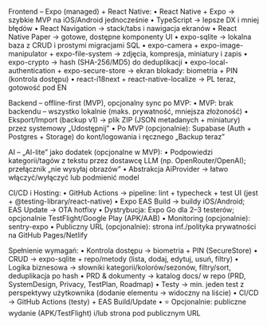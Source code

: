 Frontend – Expo (managed) + React Native:
• React Native + Expo → szybkie MVP na iOS/Android jednocześnie
• TypeScript → lepsze DX i mniej błędów
• React Navigation → stack/tabs i nawigacja ekranów
• React Native Paper → gotowe, dostępne komponenty UI
• expo-sqlite → lokalna baza z CRUD i prostymi migracjami SQL
• expo-camera + expo-image-manipulator + expo-file-system → zdjęcia, kompresja, miniatury i zapis
• expo-crypto → hash (SHA-256/MD5) do deduplikacji
• expo-local-authentication + expo-secure-store → ekran blokady: biometria + PIN (kontrola dostępu)
• react-i18next + react-native-localize → PL teraz, gotowość pod EN

Backend – offline-first (MVP), opcjonalny sync po MVP:
• MVP: brak backendu – wszystko lokalnie (maks. prywatność, mniejsza złożoność)
• Eksport/Import (backup v1) → plik ZIP (JSON metadanych + miniatury) przez systemowy „Udostępnij”
• Po MVP (opcjonalnie): Supabase (Auth + Postgres + Storage) do kont/logowania i ręcznego „Backup teraz”

AI – „AI-lite” jako dodatek (opcjonalne w MVP):
• Podpowiedzi kategorii/tagów z tekstu przez dostawcę LLM (np. OpenRouter/OpenAI); przełącznik „nie wysyłaj obrazów”
• Abstrakcja AiProvider → łatwo włączyć/wyłączyć lub podmienić model

CI/CD i Hosting:
• GitHub Actions → pipeline: lint + typecheck + test UI (jest + @testing-library/react-native)
• Expo EAS Build → buildy iOS/Android; EAS Update → OTA hotfixy
• Dystrybucja: Expo Go dla 2–3 testerów; opcjonalnie TestFlight/Google Play (APK/AAB)
• Monitoring (opcjonalnie): sentry-expo
• Publiczny URL (opcjonalnie): strona inf./polityka prywatności na GitHub Pages/Netlify

Spełnienie wymagań:
• Kontrola dostępu → biometria + PIN (SecureStore)
• CRUD → expo-sqlite + repo/metody (lista, dodaj, edytuj, usuń, filtry)
• Logika biznesowa → słowniki kategorii/kolorów/sezonów, filtry/sort, deduplikacja po hash
• PRD & dokumenty → katalog docs/ w repo (PRD, SystemDesign, Privacy, TestPlan, Roadmap)
• Testy → min. jeden test z perspektywy użytkownika (dodanie elementu → widoczny na liście)
• CI/CD → GitHub Actions (testy) + EAS Build/Update
• ⭐ Opcjonalnie: publiczne wydanie (APK/TestFlight) i/lub strona pod publicznym URL
